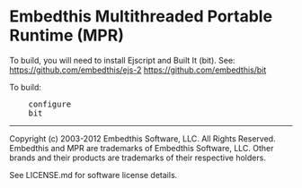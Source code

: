 Embedthis Multithreaded Portable Runtime (MPR)
==============================================

To build, you will need to install Ejscript and Built It (bit). See:
    https://github.com/embedthis/ejs-2
    https://github.com/embedthis/bit

To build:
<pre>
    configure
    bit
</pre>

--------------------------------------------------------------------------------
Copyright (c) 2003-2012 Embedthis Software, LLC. All Rights Reserved.
Embedthis and MPR are trademarks of Embedthis Software, LLC. Other 
brands and their products are trademarks of their respective holders.

See LICENSE.md for software license details.

